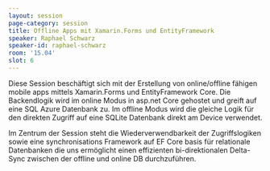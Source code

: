 ```yaml
---
layout: session
page-category: session
title: Offline Apps mit Xamarin.Forms und EntityFramework
speaker: Raphael Schwarz
speaker-id: raphael-schwarz
room: '15.04'
slot: 6
---
```


Diese Session beschäftigt sich mit der Erstellung von online/offline fähigen mobile apps mittels Xamarin.Forms und EntityFramework Core. Die Backendlogik wird im online Modus in asp.net Core gehostet und greift auf eine SQL Azure Datenbank zu. Im offline Modus wird die gleiche Logik für den direkten Zugriff auf eine SQLite Datenbank direkt am Device verwendet.

Im Zentrum der Session steht die Wiederverwendbarkeit der Zugriffslogiken sowie eine synchronisations Framework auf EF Core basis für relationale Datenbanken die uns ermöglicht einen effizienten bi-direktionalen Delta-Sync zwischen der offline und online DB durchzuführen.